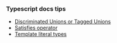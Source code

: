 ### Typescript docs tips

- [Discriminated Unions or Tagged Unions](https://www.typescriptlang.org/docs/handbook/typescript-in-5-minutes-func.html#discriminated-unions)
- [Satisfies operator](https://www.typescriptlang.org/docs/handbook/release-notes/typescript-4-9.html#the-satisfies-operator)
- [Template literal types](https://www.typescriptlang.org/docs/handbook/2/template-literal-types.html)
